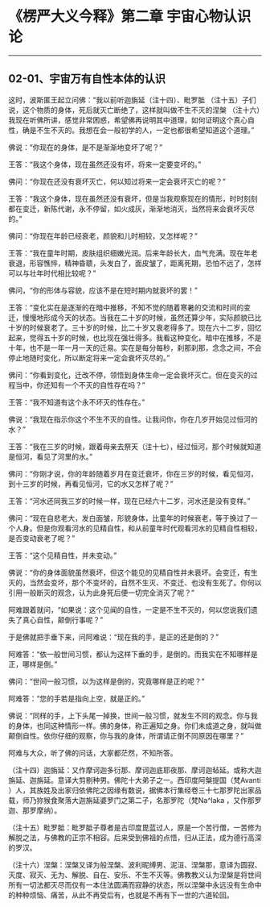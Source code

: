 # 《楞严大义今释》第二章 宇宙心物认识论

------

## 02-01、宇宙万有自性本体的认识

这时，波斯匿王起立问佛：“我以前听迦旃延（注十四）、毗罗胝 （注十五）子们说，这个物质的身体，死后就灭亡断绝了，这样就叫做不生不灭的涅槃 （注十六）我现在听佛所讲，感觉非常困惑，希望佛再说明其中道理，如何证明这个真心自性，确是不生不灭的。我想在会一般初学的人，一定也都很希望知道这个道理。”

佛说：“你现在的身体，是不是渐渐地变坏了呢？”

王答：“我这个身体，现在虽然还没有坏，将来一定要变坏的。”

佛问：“你现在还没有衰坏灭亡，何以知过将来一定会衰坏灭亡的呢？”

王答：“我这个身体，现在虽然还没有衰坏，但是当我观察现在的情形，时时刻刻都在变迁，新陈代谢，永不停留，如火成灰，渐渐地消灭，当然将来会衰坏灭尽的。”

佛问：“你现在年龄已经衰老，颜貌和儿时相较，又怎样呢？”

王答：“我在童年时期，皮肤组织细嫩光润。后来年龄长大，血气充满。现在年老衰退，形容憔悴，精神昏聩，头发白了，面皮皱了，距离死期，恐怕不远了，怎样可以与壮年时代相比较呢？”

佛问，“你的形体与容貌，应该不是在短时期内就衰坏的罢！”

王答：“变化实在是逐渐的在暗中推移，不知不觉的随着寒暑的交流和时间的变迁，慢慢地形成今天的状态。当我在二十岁的时候，虽然还算少年，实际颜貌已比十岁的时候衰老了。三十岁的时候，比二十岁又衰老得多了。现在六十二岁，回忆起来，觉得五十岁的时候，也比现在强壮得多。我看这种变化，暗中在推移，不是十年，也不是一年一月一天的迁易。实在是每分每秒，刹那刹那，念念之间，不会停止地随时变化，所以断定将来一定会衰坏灭尽的。”

佛问：“你看到变化，迁改不停，领悟到身体生命一定会衰坏灭亡。但在变灭的过程当中，你还知有一个不灭的自性存在吗？”

王答：“我不知道有这个永不坏灭的性存在。”

佛说：“我现在指示你这个不生不灭的自性。让我问你，你在几岁开始见过恒河的水？”

王答：“我在三岁的时候，跟着母亲去祭天（注十七），经过恒河，那个时候就知道是恒河，看见了河里的水。”

佛问：“你刚才说，你的年龄随着岁月在变迁衰坏，你在三岁的时候，看见恒河，到十三岁的时候，再看见恒河，它的水又怎样了呢？”

王答：“河水还同我三岁的时候一样，现在已经六十二岁，河水还是没有变样。”

佛问：“现在自悲老大，发白面皱，形貌身体，比童年的时候衰老，等于换过了一个人身。但是你观看河水的见精自性，和从前童年时代观看河水的见精自性相较，是否变动衰老了呢？”

王答：“这个见精自性，并未变动。”

佛说：“你的身体面貌虽然衰坏，但这个能见的见精自性并未衰坏。会变迁，有生灭的，当然会变坏，那个不变坏的，自然不生灭、不变迁、也没有生死了。你何以引用一般断灭的观念，认为此身死后便一切完全消灭了呢？”

阿难跟着就问，“如果说：这个见闻的自性，一定是不生不灭的，何以您说我们遗失了真心自性，颠倒行事呢？”

于是佛就把手垂下来，问阿难说：“现在我的手，是正的还是倒的？”

阿难答：“依一般世间习惯，都认为这样下垂的手，是倒的。而我实在不知哪样是正，哪样是倒。”

佛问：“世间一般习惯，以为这样是倒的，究竟哪样是正的呢？”

阿难答：“您的手若是指向上空，就是正的。”

佛说：“同样的手，上下头尾一掉换，世间一般习惯，就发生不同的观念。你与我的身体，也同这种情形一样。佛的身体，称正遍知之身。你们未成道之身，就叫做颠倒自性。依你仔细的观察，你与我的身体，所谓请正倒不同原因在哪里？”

阿难与大众，听了佛的问话，大家都茫然，不知所答。

（注十四）迦旃延：又作摩诃迦多衍那、摩诃迦底耶夜那、摩诃迦毡延。或称大迦旃延、迦旃延。意译大剪剔种男。佛陀十大弟子之一。西印度阿槃提国（梵Avanti ）人，其族姓及出家归依佛陀之因缘有数说，据佛本行集经卷三十七那罗陀出家品载，师乃狝猴食聚落大迦旃延婆罗门之第二子，名那罗陀（梵Na^laka ，又作那罗迦、那罗摩纳）。

（注十五）毗罗胝：毗罗胝子尊者是古印度毘蓝过人，原是一个苦行僧，一苦修为解脱之法，与佛教的正宗不相容。后来受到佛祖的点悟，归从正法，成为德行高深的罗汉。

（注十六）涅槃：涅槃又译为般涅槃、波利昵缚男、泥洹、涅槃那，意译为圆寂、灭度、寂灭、无为、解脱、自在、安乐、不生不灭等。佛教教义认为涅槃是将世间所有一切法都灭尽而仅有一本住法圆满而寂静的状态，所以涅槃中永远没有生命中的种种烦恼、痛苦，从此不再受后有，也就是不再有下一世的六道轮回。

